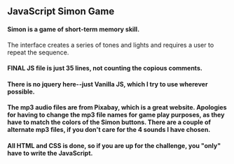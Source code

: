 ## JavaScript Simon Game
#### Simon is a game of short-term memory skill. 
The interface creates a series of tones and lights 
and requires a user to repeat the sequence. 

#### FINAL JS file is just 35 lines, not counting the copious comments.  
#### There is no jquery here--just Vanilla JS, which I try to use wherever possible.

#### The mp3 audio files are from Pixabay, which is a great website. Apologies for having to change the mp3 file names for game play purposes, as they have to match the colors of the Simon buttons. There are a couple of alternate mp3 files, if you don't care for the 4 sounds I have chosen.

#### All HTML and CSS is done, so if you are up for the challenge, you "only" have to write the JavaScript.
